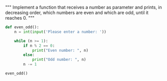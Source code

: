 """
Implement a function that receives a number as parameter and prints, in decreasing order,
which numbers are even and which are odd, until it reaches 0.
"""

```python
def even_odd():
    n = int(input('Please enter a number: '))

    while (n >= 1):
        if n % 2 == 0:
            print("Even number: ", n)
        else:
            print("Odd number: ", n)
        n -= 1

even_odd()
```
